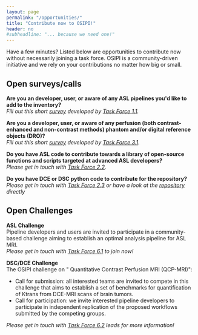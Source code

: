 ```yaml
---
layout: page
permalink: "/opportunities/"
title: "Contribute now to OSIPI!"
header: no
#subheadline: "... because we need one!"
---
```


Have a few minutes? Listed below are opportunities to contribute now without necessarily joining a task force. OSIPI is a community-driven initiative and we rely on your contributions no matter how big or small.

**Open surveys/calls**
----------------------

**Are you an developer, user, or aware of any ASL pipelines you'd like to add to the inventory?**  
*Fill out this short [survey](https://docs.google.com/forms/d/e/1FAIpQLSf-4_pBXFA31htMNPZo1kQgcY0EJ5_AWxjyvkkYIQVGUHo6sg/viewform) developed by [Task Force 1.1](/task-force-1-1/).*

**Are you a developer, user, or aware of any perfusion (both contrast-enhanced and non-contrast methods) phantom and/or digital reference objects (DRO)?**  
*Fill out this short [survey](https://docs.google.com/forms/d/e/1FAIpQLSds0Ao-jAHrljckEBndGBnkAmOmkB1-YSdAHjFCDZijOS1ghw/viewform) developed by [Task Force 3.1](/task-force-3-1/).*

**Do you have ASL code to contribute towards a library of open-source functions and scripts targeted at advanced ASL developers?**  
*Please get in touch with [Task Force 2.2](/task-force-2-2/).*

**Do you have DCE or DSC python code to contribute for the repository?**  
*Please get in touch with [Task Force 2.3](/task-force-2-3/) or have a look at the [repository](https://github.com/OSIPI/DCE-DSC-MRI_CodeCollection) directly*

**Open Challenges**
-------------------

**ASL Challenge**  
Pipeline developers and users are invited to participate in a community-based challenge aiming to establish an optimal analysis pipeline for ASL MRI.  
*Please get in touch with [Task Force 6.1](/task-force-6-1/) to join now!*

**DSC/DCE Challenge**  
The OSIPI challenge on " Quantitative Contrast Perfusion MRI (QCP-MRI)":
- Call for submission: all interested teams are invited to compete in this challenge that aims to establish a set of benchmarks for quantification of Ktrans from DCE-MRI scans of brain tumors. 
- Call for participation: we invite interested pipeline developers to participate in independent replication of the proposed workflows submitted by the competing groups. 
  
*Please get in touch with [Task Force 6.2](/task-force-6-2/) leads for more information!*
